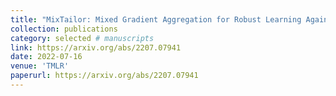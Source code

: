 ```yaml
---
title: "MixTailor: Mixed Gradient Aggregation for Robust Learning Against Tailored Attacks"
collection: publications
category: selected # manuscripts
link: https://arxiv.org/abs/2207.07941
date: 2022-07-16
venue: 'TMLR'
paperurl: https://arxiv.org/abs/2207.07941
---
```

